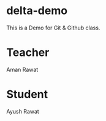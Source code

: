 # delta-demo
This is a Demo for Git &amp; Github class.

# Teacher
Aman Rawat

# Student 
Ayush Rawat